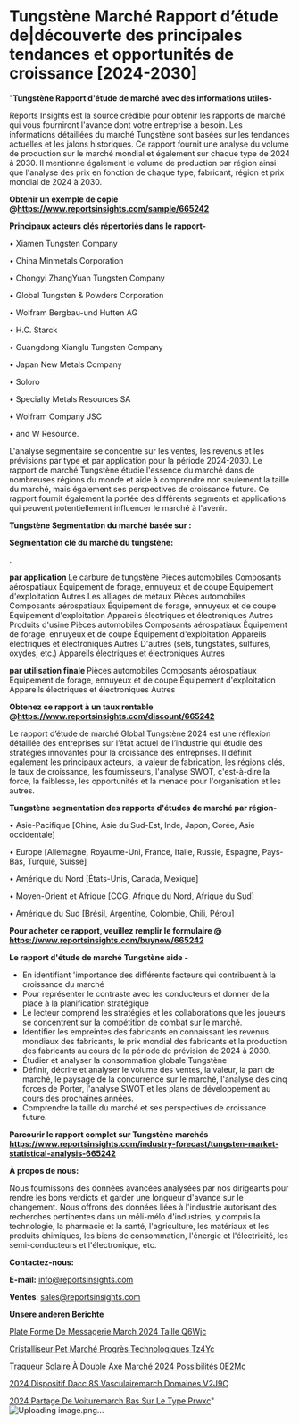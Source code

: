 # Tungstène Marché Rapport d’étude de|découverte des principales tendances et opportunités de croissance [2024-2030]

"<strong>Tungstène Rapport d'étude de marché avec des informations utiles-</strong>

Reports Insights est la source crédible pour obtenir les rapports de marché qui vous fourniront l'avance dont votre entreprise a besoin. Les informations détaillées du marché Tungstène sont basées sur les tendances actuelles et les jalons historiques. Ce rapport fournit une analyse du volume de production sur le marché mondial et également sur chaque type de 2024 à 2030. Il mentionne également le volume de production par région ainsi que l'analyse des prix en fonction de chaque type, fabricant, région et prix mondial de 2024 à 2030.

<strong><b>Obtenir un exemple de copie @</b></strong><a href=https://www.reportsinsights.com/sample/665242><strong><b>https://www.reportsinsights.com/sample/665242</b></strong></a>

<b>Principaux acteurs clés répertoriés dans le rapport-</b>

<b> </b>• Xiamen Tungsten Company

• China Minmetals Corporation

• Chongyi ZhangYuan Tungsten Company

• Global Tungsten & Powders Corporation

• Wolfram Bergbau-und Hutten AG

• H.C. Starck

• Guangdong Xianglu Tungsten Company

• Japan New Metals Company

• Soloro

• Specialty Metals Resources SA

• Wolfram Company JSC

• and W Resource.

L'analyse segmentaire se concentre sur les ventes, les revenus et les prévisions par type et par application pour la période 2024-2030. Le rapport de marché Tungstène étudie l'essence du marché dans de nombreuses régions du monde et aide à comprendre non seulement la taille du marché, mais également ses perspectives de croissance future. Ce rapport fournit également la portée des différents segments et applications qui peuvent potentiellement influencer le marché à l'avenir.

<strong>Tungstène Segmentation du marché basée sur :</strong>

<strong> Segmentation clé du marché du tungstène: </strong>

.

<strong> par application </strong>
Le carbure de tungstène
Pièces automobiles
Composants aérospatiaux
Équipement de forage, ennuyeux et de coupe
Équipement d'exploitation
Autres
Les alliages de métaux
Pièces automobiles
Composants aérospatiaux
Équipement de forage, ennuyeux et de coupe
Équipement d'exploitation
Appareils électriques et électroniques
Autres
Produits d'usine
Pièces automobiles
Composants aérospatiaux
Équipement de forage, ennuyeux et de coupe
Équipement d'exploitation
Appareils électriques et électroniques
Autres
D'autres (sels, tungstates, sulfures, oxydes, etc.)
Appareils électriques et électroniques
Autres

<strong> par utilisation finale </strong>
Pièces automobiles
Composants aérospatiaux
Équipement de forage, ennuyeux et de coupe
Équipement d'exploitation
Appareils électriques et électroniques
Autres

<strong><b>Obtenez ce rapport à un taux rentable @</b></strong><a href=https://www.reportsinsights.com/discount/665242><strong><b>https://www.reportsinsights.com/discount/665242</b></strong></a>

Le rapport d’étude de marché Global Tungstène 2024 est une réflexion détaillée des entreprises sur l’état actuel de l’industrie qui étudie des stratégies innovantes pour la croissance des entreprises. Il définit également les principaux acteurs, la valeur de fabrication, les régions clés, le taux de croissance, les fournisseurs, l'analyse SWOT, c'est-à-dire la force, la faiblesse, les opportunités et la menace pour l'organisation et les autres.

<strong>Tungstène segmentation des rapports d'études de marché par région-</strong>

• Asie-Pacifique [Chine, Asie du Sud-Est, Inde, Japon, Corée, Asie occidentale]

• Europe [Allemagne, Royaume-Uni, France, Italie, Russie, Espagne, Pays-Bas, Turquie, Suisse]

• Amérique du Nord [États-Unis, Canada, Mexique]

• Moyen-Orient et Afrique [CCG, Afrique du Nord, Afrique du Sud]

• Amérique du Sud [Brésil, Argentine, Colombie, Chili, Pérou]

<strong>Pour acheter ce rapport, veuillez remplir le formulaire @   <a href=https://www.reportsinsights.com/buynow/665242>https://www.reportsinsights.com/buynow/665242</a></strong>

<strong>Le rapport d'étude de marché Tungstène aide -</strong>
<ul>
  <li>En identifiant 'importance des différents facteurs qui contribuent à la croissance du marché</li>
  <li>Pour représenter le contraste avec les conducteurs et donner de la place à la planification stratégique</li>
  <li>Le lecteur comprend les stratégies et les collaborations que les joueurs se concentrent sur la compétition de combat sur le marché.</li>
  <li>Identifier les empreintes des fabricants en connaissant les revenus mondiaux des fabricants, le prix mondial des fabricants et la production des fabricants au cours de la période de prévision de 2024 à 2030.</li>
  <li>Étudier et analyser la consommation globale Tungstène</li>
  <li>Définir, décrire et analyser le volume des ventes, la valeur, la part de marché, le paysage de la concurrence sur le marché, l'analyse des cinq forces de Porter, l'analyse SWOT et les plans de développement au cours des prochaines années.</li>
  <li>Comprendre la taille du marché et ses perspectives de croissance future.</li>
</ul>

<strong>Parcourir le rapport complet sur Tungstène marchés <a href=https://www.reportsinsights.com/industry-forecast/tungsten-market-statistical-analysis-665242>https://www.reportsinsights.com/industry-forecast/tungsten-market-statistical-analysis-665242</a></strong>

<strong>À propos de nous:</strong>

Nous fournissons des données avancées analysées par nos dirigeants pour rendre les bons verdicts et garder une longueur d'avance sur le changement. Nous offrons des données liées à l'industrie autorisant des recherches pertinentes dans un méli-mélo d'industries, y compris la technologie, la pharmacie et la santé, l'agriculture, les matériaux et les produits chimiques, les biens de consommation, l'énergie et l'électricité, les semi-conducteurs et l'électronique, etc.

<strong>Contactez-nous:</strong>

<strong>E-mail:</strong> <a href=mailto:info@reportsinsights.com>info@reportsinsights.com</a>

<strong>Ventes</strong>: <a href=mailto:sales@reportsinsights.com>sales@reportsinsights.com</a>

<strong>Unsere anderen Berichte</strong>

<a href=https://www.linkedin.com/pulse/plate-forme-de-messagerie-march%C3%A9-2024-taille-q6wjc/>Plate Forme De Messagerie March 2024 Taille Q6Wjc</a>

<a href=https://www.linkedin.com/pulse/cristalliseur-pet-marché-progrès-technologiques-tz4yc/>Cristalliseur Pet Marché Progrès Technologiques Tz4Yc</a>

<a href=https://www.linkedin.com/pulse/traqueur-solaire-à-double-axe-marché-2024-possibilités-0e2mc/>Traqueur Solaire À Double Axe Marché 2024 Possibilités 0E2Mc</a>

<a href=https://www.linkedin.com/pulse/2024-dispositif-dacc%C3%A8s-vasculairemarch%C3%A9-domaines-v2j9c/>2024 Dispositif Dacc 8S Vasculairemarch Domaines V2J9C</a>

<a href=https://www.linkedin.com/pulse/2024-partage-de-voituremarch%C3%A9-bas%C3%A9-sur-le-type-prwxc/>2024 Partage De Voituremarch Bas Sur Le Type Prwxc</a>"
![Uploading image.png…]()
